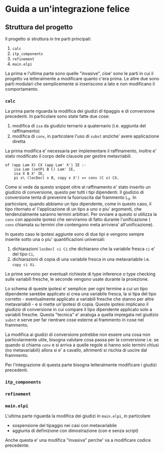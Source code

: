 # Guida a un'integrazione felice

## Struttura del progetto

Il progetto si struttura in tre parti principali:

1. `calc`
2. `itp_components`
3. `refinement`
4. `main.elpi`

La prima e l'ultima parte sono quelle "invasive", cioe' sono le parti in cui il
progetto va letteralmente a modificare quanto c'era prima. Le altre due sono
parti modulari che semplicemente si inseriscono a lato e non modificano il
comportamento.

### `calc`

La prima parte riguarda la modifica dei giudizi di tipaggio e di conversione
precedenti. In particolare sono state fatte due cose:

1. modifica di `isa` da giudizio ternario a quaternario (i.e. aggiunta del
   raffinamento)
2. modifica di `conv`, in particolare l'uso di `subst` anziche' avere
   applicazione diretta

La prima modifica e' necessaria per implementare il raffinamento, inoltre e'
stato modificato il corpo delle clausole per gestire metavriabili.

```[prolog]
of (app Lam X) CX (app Lam' X') IE :-
    isa Lam (setPi B C) Lam' IE,
    isa X B X' IE,
    pi x\ (locDecl x B, copy x X') => conv (C x) CX.
```

Come si vede da questo snippet oltre al raffinamento e' stato inserito un
giudizio di conversione, questo per tutti i tipi dipendenti. Il giudizio di
conversione tenta di prevenire la fuoriuscita dal frammento L$_\lambda$. In
particolare, quando abbiamo un tipo dipendente, come in questo caso, il tipo
ritornato e' l'applicazione di un tipo a uno o piu' argomenti, che
tendenzialmente saranno termini arbitrari. Per ovviare a questo si utilizza la
`conv` con apposite ipotesi che serviranno di fatto durante l'unificazione (
`conv` chiamata su termini che contengono meta arriviera' all'unificazione).

In questo caso le ipotesi aggiunte sono di due tipi e vengono sempre inserite
sotto una o piu' quantificazioni universali:

1. dichiarazioni `locDecl ci Ci` che dichiarano che la variabile fresca `ci` e'
   del tipo `Ci`,
2. dichiarazioni di copia di una variabile fresca in una metavariabile i.e.
   `copy ci Xi`.

Le prime servono per eventuali richieste di type inference o type checking sulle
variabili fresche, le seconde vengono usate durante la proiezione.

Lo schema di queste ipotesi e' semplice: per ogni termine a cui un tipo
dipendente sarebbe applicato si crea una variabile fresca, la si tipa del tipo
corretto - eventualmente applicato a variabili fresche che stanno per altre
metavariabili - e si mette un'ipotesi di copia. Queste ipotesi implicano il
giudizio di conversione in cui compare il tipo dipendente applicato solo a
variabili fresche. Questa "tecnica" e' analoga a quella impiegata nel giudizio
`subst` e serve per far rientrare cose esterne al frammento in cose nel
frammento.

La modifica ai giudizi di conversione potrebbe non essere una cosa non
particolarmente utile, bisogna valutare cosa passa per la conversione i.e. se
quando si chiama `conv` e si arriva a quelle regole si hanno solo termini chiusi
(no metavariabili) allora si e' a cavallo, altrimenti si rischia di uscire dal
frammento.

Per l'integrazione di questa parte bisogna letteralmente modificare i giudizi
precedenti.

### `itp_components`

### `refinement`

### `main.elpi`

L'ultima parte riguarda la modifica dei giudizi in `main.elpi`, in particolare

* sospensione del tipaggio nei casi con metavariabile
* aggiunta di definizione con dimostrazione (con e senza script)

Anche questa e' una modifica "invasiva" perche' va a modificare codice
precedente.